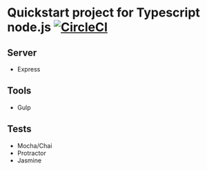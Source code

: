 # Quickstart project for Typescript node.js [![CircleCI](https://circleci.com/gh/rockem/mongo-express-a2-node-ts2/tree/master.svg?style=svg)](https://circleci.com/gh/rockem/mongo-express-a2-node-ts2/tree/master)

## Server
* Express

## Tools
* Gulp

## Tests
* Mocha/Chai
* Protractor
* Jasmine

